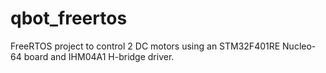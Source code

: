 # qbot_freertos
FreeRTOS project to control 2 DC motors using an STM32F401RE Nucleo-64 board and IHM04A1 H-bridge driver.
